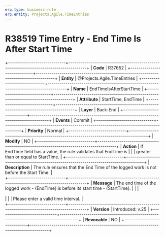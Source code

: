 ```yaml
---
erp.type: business-rule
erp.entity: Projects.Agile.TimeEntries 
---
```


# R38519 Time Entry - End Time Is After Start Time
+-----------------------------+---------------------------------------------------------------------------------------+
| **Code**                    | R37652                                                                                |
+-----------------------------+---------------------------------------------------------------------------------------+
| **Entity**                  | @Projects.Agile.TimeEntries                                                           |
+-----------------------------+---------------------------------------------------------------------------------------+
| **Name**                    | EndTimeIsAfterStartTime                                                               |
+-----------------------------+---------------------------------------------------------------------------------------+
| **Attribute**               | StartTime, EndTime                                                                    |
+-----------------------------+---------------------------------------------------------------------------------------+
| **Layer**                   | Back-End                                                                              |
+-----------------------------+---------------------------------------------------------------------------------------+
| **Events**                  | Commit                                                                                |
+-----------------------------+---------------------------------------------------------------------------------------+
| **Priority**                | Normal                                                                                |
+-----------------------------+---------------------------------------------------------------------------------------+
| **Modify**                  | NO                                                                                    |
+-----------------------------+---------------------------------------------------------------------------------------+
| **Action**                  | If EndTime field has a value, the rule validates that EndTime is                      |
|                             | greater than or equal to StartTime.                                                   |
+-----------------------------+---------------------------------------------------------------------------------------+
| **Description**             | The rule ensures that the End Time of the logged work is not before the Start Time.   |     
+-----------------------------+---------------------------------------------------------------------------------------+
| **Message**                 | The end time of the logged work - {EndTime} is before its start time - {StartTime}.   | 
|                             | <br></br>                                                                             | 
|                             | Please enter a valid time interval.                                                   |         
+-----------------------------+---------------------------------------------------------------------------------------+
| **Version**                 | Introduced: v.25                                                                      |
+-----------------------------+---------------------------------------------------------------------------------------+
| **Revocable**               | NO                                                                                    |
+-----------------------------+---------------------------------------------------------------------------------------+
